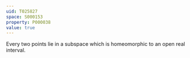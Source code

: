 ```yaml
---
uid: T025827
space: S000153
property: P000038
value: true
---
```


Every two points lie in a subspace which is homeomorphic to an open real interval.

